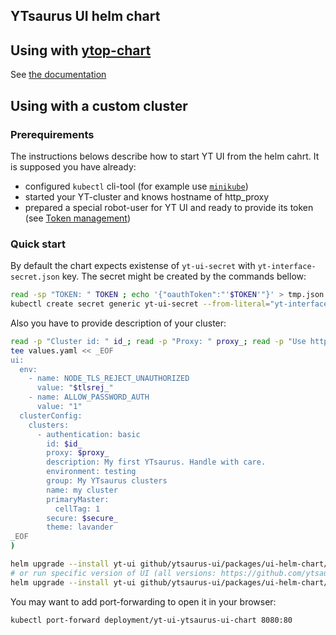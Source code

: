 ## YTsaurus UI helm chart

## Using with [ytop-chart](https://github.com/ytsaurus/ytsaurus-k8s-operator/pkgs/container/ytop-chart)

See [the documentation](https://ytsaurus.tech/docs/en/overview/try-yt#installing-the-operator1)

## Using with a custom cluster

### Prerequirements 

The instructions belows describe how to start YT UI from the helm cahrt.
It is supposed you have already:
- configured `kubectl` cli-tool (for example use [`minikube`](https://minikube.sigs.k8s.io/docs/start/))
- started your YT-cluster and knows hostname of http_proxy
- prepared a special robot-user for YT UI and ready to provide its token (see [Token management](https://ytsaurus.tech/docs/user-guide/storage/auth))

### Quick start

By default the chart expects existense of `yt-ui-secret` with `yt-interface-secret.json` key. The secret might be created by the commands bellow:

```bash
read -sp "TOKEN: " TOKEN ; echo '{"oauthToken":"'$TOKEN'"}' > tmp.json
kubectl create secret generic yt-ui-secret --from-literal="yt-interface-secret.json=$(cat tmp.json)" && rm tmp.json
```

Also you have to provide description of your cluster:
```bash
read -p "Cluster id: " id_; read -p "Proxy: " proxy_; read -p "Use https [true/false]: " secure_; read -p "NODE_TLS_REJECT_UNAUTHORIZED [1/0]: " tlsrej_; (
tee values.yaml << _EOF
ui:
  env:
    - name: NODE_TLS_REJECT_UNAUTHORIZED
      value: "$tlsrej_"
    - name: ALLOW_PASSWORD_AUTH
      value: "1"
  clusterConfig:
    clusters:
      - authentication: basic
        id: $id_
        proxy: $proxy_
        description: My first YTsaurus. Handle with care.
        environment: testing
        group: My YTsaurus clusters
        name: my cluster
        primaryMaster:
          cellTag: 1
        secure: $secure_
        theme: lavander
_EOF
)

helm upgrade --install yt-ui github/ytsaurus-ui/packages/ui-helm-chart/ -f values.yaml
# or run specific version of UI (all versions: https://github.com/ytsaurus/ytsaurus-ui/pkgs/container/ui)
helm upgrade --install yt-ui github/ytsaurus-ui/packages/ui-helm-chart/ -f values.yaml --set ui.image.tag=1.60.1
```

You may want to add port-forwarding to open it in your browser:
```bash
kubectl port-forward deployment/yt-ui-ytsaurus-ui-chart 8080:80
```